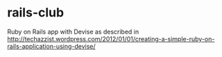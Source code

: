 rails-club
==========

Ruby on Rails app with Devise as described in http://techazzist.wordpress.com/2012/01/01/creating-a-simple-ruby-on-rails-application-using-devise/
